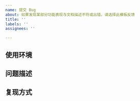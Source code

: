 ```yaml
---
name: 提交 Bug
about: 如果发现某部分功能表现与文档描述不符或出错，请选择此模板反馈
title: ''
labels: ''
assignees: ''

---
```


<!--注意：必须严格按照下列要求反馈 bug，以便尽快确定问题并修复，不符合要求的反馈不予处理-->

## 使用环境  
<!--请注明使用的小程序平台和基础库版本等环境信息-->

## 问题描述  
<!--请详细描述遇到的问题，可以附上截图-->

## 复现方式  
<!--
注意：无法复现的问题将不予处理
如果将您使用的 html 内容拷贝到示例项目中就能复现问题，请在下方附上您使用的 html 内容
如果在示例项目中无法复现，请附上能够复现的 demo 项目并说明复现方式
-->
